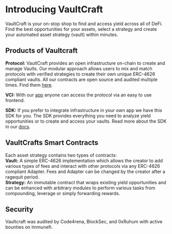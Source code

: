 # Introducing VaultCraft
VaultCraft is your on-stop shop to find and access yield across all of DeFi.
Find the best opportunities for your assets, select a strategy and create your automated asset strategy (vault) within minutes. 

## Products of Vaultcraft
**Protocol:**  VaultCraft provides an open infrastructure on-chain to create and manage Vaults. Our modular approach allows users to mix and match protocols with verified strategies to create their own unique ERC-4626 compliant vaults. All our contracts are open source and audited multiple times. Find them [here](https://github.com/Popcorn-Limited/contracts).<br/>

**VCI:** With our [app](https://vaultcraft.io/) anyone can access the protocol via an easy to use frontend. <br/>

**SDK:** If you prefer to integrate infrastructure in your own app we have this SDK for you. The SDK provides everything you need to analyze yield opportunities or to create and access your vaults. Read more about the SDK in our [docs](https://github.com/Popcorn-Limited/vaultcraft-sdk/blob/docs/docs/overview.md).

## VaultCrafts Smart Contracts
Each asset strategy contains two types of contracts: <br/>
**Vault:** A simple ERC-4626 implementation which allows the creator to add various types of fees and interact with other protocols via any ERC-4626 compliant Adapter. Fees and Adapter can be changed by the creator after a ragequit period.<br/>
**Strategy:** An immutable contract that wraps existing yield opportunities and can be enhanced with arbitrary modules to perform various tasks from compounding, leverage or simply forwarding rewards.

## Security
Vaultcraft was audited by Code4rena, BlockSec, and 0xRuhum with active bounties on Immunefi.
